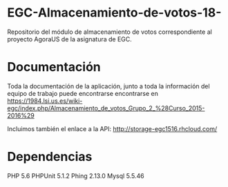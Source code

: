 # EGC-Almacenamiento-de-votos-18-
Repositorio del módulo de almacenamiento de votos correspondiente al proyecto AgoraUS de la asignatura de EGC.

# Documentación
Toda la documentación de la aplicación, junto a toda la información del equipo de trabajo puede encontrarse encontrarse en 
https://1984.lsi.us.es/wiki-egc/index.php/Almacenamiento_de_votos_Grupo_2_%28Curso_2015-2016%29

Incluimos también el enlace a la API:
http://storage-egc1516.rhcloud.com/

# Dependencias
PHP 5.6
PHPUnit 5.1.2
Phing 2.13.0
Mysql 5.5.46
